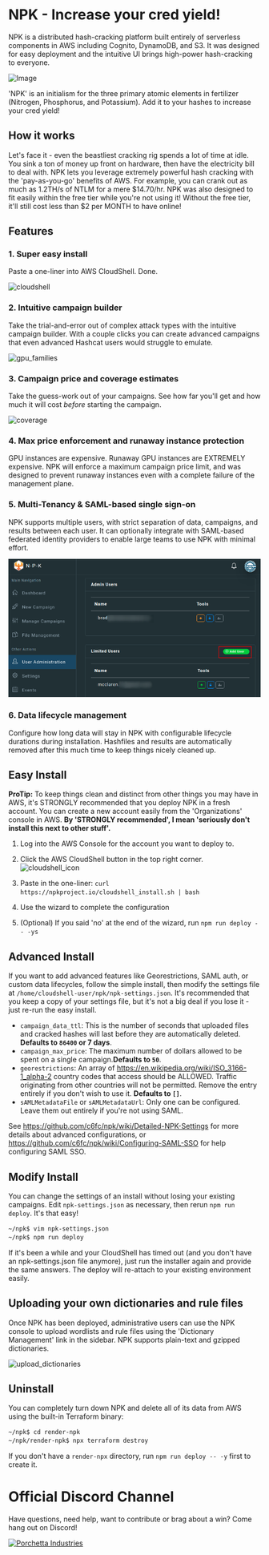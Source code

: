 # NPK - Increase your cred yield!

NPK is a distributed hash-cracking platform built entirely of serverless components in AWS including Cognito, DynamoDB, and S3. It was designed for easy deployment and the intuitive UI brings high-power hash-cracking to everyone.

![Image](/readme-content/dashboard-active.png)

'NPK' is an initialism for the three primary atomic elements in fertilizer (Nitrogen, Phosphorus, and Potassium). Add it to your hashes to increase your cred yield!

## How it works

Let's face it - even the beastliest cracking rig spends a lot of time at idle. You sink a ton of money up front on hardware, then have the electricity bill to deal with. NPK lets you leverage extremely powerful hash cracking with the 'pay-as-you-go' benefits of AWS. For example, you can crank out as much as 1.2TH/s of NTLM for a mere $14.70/hr. NPK was also designed to fit easily within the free tier while you're not using it! Without the free tier, it'll still cost less than $2 per MONTH to have online!

## Features

### 1. Super easy install

Paste a one-liner into AWS CloudShell. Done.

![cloudshell](https://user-images.githubusercontent.com/143415/156900982-9430a21f-8b87-4aa5-bbf7-10aacc4c7c0c.png)

### 2. Intuitive campaign builder

Take the trial-and-error out of complex attack types with the intuitive campaign builder. With a couple clicks you can create advanced campaigns that even advanced Hashcat users would struggle to emulate.

![gpu_families](https://user-images.githubusercontent.com/143415/156901010-a6ae07e8-273b-496c-8916-b0d8955d840f.png)

### 3. Campaign price and coverage estimates

Take the guess-work out of your campaigns. See how far you'll get and how much it will cost *before* starting the campaign.

![coverage](https://user-images.githubusercontent.com/143415/156901016-a63b2ea1-fcf0-4a48-99c5-a1c6ab2e3221.png)

### 4. Max price enforcement and runaway instance protection

GPU instances are expensive. Runaway GPU instances are EXTREMELY expensive. NPK will enforce a maximum campaign price limit, and was designed to prevent runaway instances even with a complete failure of the management plane.

### 5. Multi-Tenancy & SAML-based single sign-on

NPK supports multiple users, with strict separation of data, campaigns, and results between each user. It can optionally integrate with SAML-based federated identity providers to enable large teams to use NPK with minimal effort.

![Image](/readme-content/userManagement.png)

### 6. Data lifecycle management

Configure how long data will stay in NPK with configurable lifecycle durations during installation. Hashfiles and results are automatically removed after this much time to keep things nicely cleaned up.

## Easy Install

**ProTip:** To keep things clean and distinct from other things you may have in AWS, it's STRONGLY recommended that you deploy NPK in a fresh account. You can create a new account easily from the 'Organizations' console in AWS. **By 'STRONGLY recommended', I mean 'seriously don't install this next to other stuff'.**

1. Log into the AWS Console for the account you want to deploy to.
2. Click the AWS CloudShell button in the top right corner.
![cloudshell_icon](https://user-images.githubusercontent.com/143415/156901055-5107d4b2-c5b4-4ca5-8454-57e7504e2316.png)

3. Paste in the one-liner: `curl https://npkproject.io/cloudshell_install.sh | bash`
4. Use the wizard to complete the configuration
5. (Optional) If you said 'no' at the end of the wizard, run `npm run deploy -- -ys`

## Advanced Install

If you want to add advanced features like Georestrictions, SAML auth, or custom data lifecycles, follow the simple install, then modify the settings file at `/home/cloudshell-user/npk/npk-settings.json`. It's recommended that you keep a copy of your settings file, but it's not a big deal if you lose it - just re-run the easy install.

* `campaign_data_ttl`: This is the number of seconds that uploaded files and cracked hashes will last before they are automatically deleted. **Defaults to `86400` or 7 days**.
* `campaign_max_price`: The maximum number of dollars allowed to be spent on a single campaign.**Defaults to `50`**.
* `georestrictions`: An array of https://en.wikipedia.org/wiki/ISO_3166-1_alpha-2 country codes that access should be ALLOWED. Traffic originating from other countries will not be permitted. Remove the entry entirely if you don't wish to use it. **Defaults to `[]`**.
* `sAMLMetadataFile` or `sAMLMetadataUrl`: Only one can be configured. Leave them out entirely if you're not using SAML.

See https://github.com/c6fc/npk/wiki/Detailed-NPK-Settings for more details about advanced configurations, or https://github.com/c6fc/npk/wiki/Configuring-SAML-SSO for help configuring SAML SSO.

## Modify Install

You can change the settings of an install without losing your existing campaigns. Edit `npk-settings.json` as necessary, then rerun `npm run deploy`. It's that easy!

```sh
~/npk$ vim npk-settings.json
~/npk$ npm run deploy
```

If it's been a while and your CloudShell has timed out (and you don't have an npk-settings.json file anymore), just run the installer again and provide the same answers. The deploy will re-attach to your existing environment easily.

## Uploading your own dictionaries and rule files

Once NPK has been deployed, administrative users can use the NPK console to upload wordlists and rule files using the 'Dictionary Management' link in the sidebar. NPK supports plain-text and gzipped dictionaries.

![upload_dictionaries](https://user-images.githubusercontent.com/143415/156901465-6e906177-e9fa-4189-8cda-0735813d02c0.png)

## Uninstall

You can completely turn down NPK and delete all of its data from AWS using the built-in Terraform binary:

```sh
~/npk$ cd render-npk
~/npk/render-npk$ npx terraform destroy
```

If you don't have a `render-npx` directory, run `npm run deploy -- -y` first to create it.

# Official Discord Channel

Have questions, need help, want to contribute or brag about a win? Come hang out on Discord!

[![Porchetta Industries](https://discordapp.com/api/guilds/736724457258745996/widget.png?style=banner3)](https://discord.gg/k5PQnqSNDF)